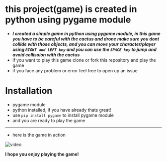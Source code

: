 # this project(game) is created in python using pygame module

- ***I created a simple game in python using pygame module,
in this game you have to be careful with the cactus and drone make sure you dont collide with those objects,
and you can move your character/player using `RIGHT and LEFT key` and you can use the `SPACE key` to jump and avoid collisoion with the cactus***
- if you want to play this game clone or fork this repository and play the game 
- if you face any problem or error feel free to open up an issue
# Installation 
- pygame module
- python installed, if you have already thats great!
- use `pip install pygame` to install pygame module
- and you are ready to play the game
<hr>

- here is the game in action

![video](https://user-images.githubusercontent.com/87265691/186472619-f0012433-5672-4d14-8424-8e8f6b64f89b.gif)


**I hope you enjoy playing the game!**
